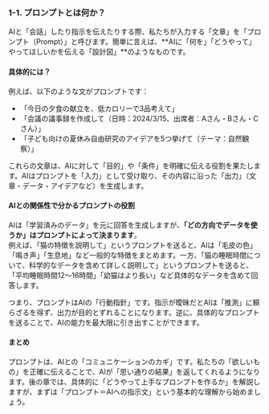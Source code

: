 ### 1-1. プロンプトとは何か？  

AIと「会話」したり指示を伝えたりする際、私たちが入力する「文章」を「プロンプト（Prompt）」と呼びます。簡単に言えば、**AIに「何を」「どうやって」やってほしいかを伝える「設計図」**のようなものです。  

#### 具体的には？  
例えば、以下のような文がプロンプトです：  
- 「今日の夕食の献立を、低カロリーで3品考えて」  
- 「会議の議事録を作成して（日時：2024/3/15、出席者：Aさん・Bさん・Cさん）」  
- 「子ども向けの夏休み自由研究のアイデアを5つ挙げて（テーマ：自然観察）」  

これらの文章は、AIに対して「目的」や「条件」を明確に伝える役割を果たします。AIはプロンプトを「入力」として受け取り、その内容に沿った「出力」（文章・データ・アイデアなど）を生成します。  

#### AIとの関係性で分かるプロンプトの役割  
AIは「学習済みのデータ」を元に回答を生成しますが、**「どの方向でデータを使うか」はプロンプトによって決まります**。  
例えば、「猫の特徴を説明して」というプロンプトを送ると、AIは「毛皮の色」「鳴き声」「生息地」など一般的な特徴をまとめます。一方、「猫の睡眠時間について、科学的なデータを含めて詳しく説明して」というプロンプトを送ると、「平均睡眠時間12～16時間」「幼猫はより長い」など具体的なデータを含めて回答します。  

つまり、プロンプトはAIの「行動指針」です。指示が曖昧だとAIは「推測」に頼らざるを得ず、出力が目的とずれることになります。逆に、具体的なプロンプトを送ることで、AIの能力を最大限に引き出すことができます。  

#### まとめ  
プロンプトは、AIとの「コミュニケーションのカギ」です。私たちの「欲しいもの」を正確に伝えることで、AIが「思い通りの結果」を返してくれるようになります。後の章では、具体的に「どうやって上手なプロンプトを作るか」を解説しますが、まずは「プロンプト＝AIへの指示文」という基本的な理解から始めましょう。
